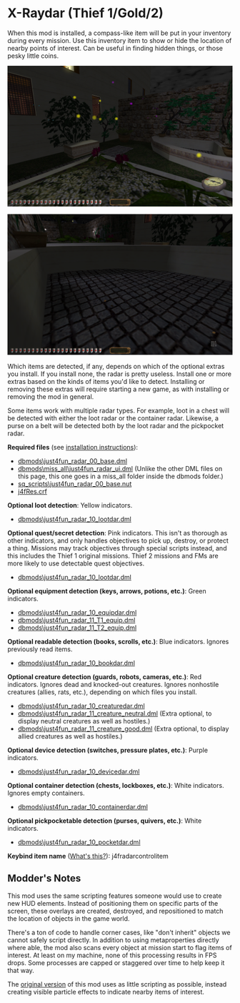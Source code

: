 # X-Raydar (Thief 1/Gold/2)

When this mod is installed, a compass-like item will be put in your inventory during every mission. Use this inventory item to show or hide the location of nearby points of interest. Can be useful in finding hidden things, or those pesky little coins.

![Discs of various colors and sizes.](img/Radar-Indicators.png)

![Coins in a dry water fountain.](img/Radar-Coins.png)

Which items are detected, if any, depends on which of the optional extras you install. If you install none, the radar is pretty useless. Install one or more extras based on the kinds of items you'd like to detect. Installing or removing these extras will require starting a new game, as with installing or removing the mod in general.

Some items work with multiple radar types. For example, loot in a chest will be detected with either the loot radar or the container radar. Likewise, a purse on a belt will be detected both by the loot radar and the pickpocket radar.

**Required files** (see [installation instructions](Installation%20and%20Removal.md)):
* [dbmods\just4fun_radar_00_base.dml](../dbmods/just4fun_radar_00_base.dml?raw=1)
* [dbmods\miss_all\just4fun_radar_ui.dml](../dbmods/miss_all/just4fun_radar_ui.dml?raw=1) (Unlike the other DML files on this page, this one goes in a miss_all folder inside the dbmods folder.)
* [sq_scripts\just4fun_radar_00_base.nut](../sq_scripts/just4fun_radar_00_base.nut?raw=1)
* [j4fRes.crf](../j4fRes.crf)

**Optional loot detection**: Yellow indicators.
* [dbmods\just4fun_radar_10_lootdar.dml](../dbmods/just4fun_radar_10_lootdar.dml?raw=1)

**Optional quest/secret detection**: Pink indicators. This isn't as thorough as other indicators, and only handles objectives to pick up, destroy, or protect a thing. Missions may track objectives through special scripts instead, and this includes the Thief 1 original missions. Thief 2 missions and FMs are more likely to use detectable quest objectives.
* [dbmods\just4fun_radar_10_lootdar.dml](../dbmods/just4fun_radar_10_questdar.dml?raw=1)

**Optional equipment detection (keys, arrows, potions, etc.)**: Green indicators.
* [dbmods\just4fun_radar_10_equipdar.dml](../dbmods/just4fun_radar_10_equipdar.dml?raw=1)
* [dbmods\just4fun_radar_11_T1_equip.dml](../dbmods/just4fun_radar_11_T1_equip.dml?raw=1)
* [dbmods\just4fun_radar_11_T2_equip.dml](../dbmods/just4fun_radar_11_T2_equip.dml?raw=1)

**Optional readable detection (books, scrolls, etc.)**: Blue indicators. Ignores previously read items.
* [dbmods\just4fun_radar_10_bookdar.dml](../dbmods/just4fun_radar_10_bookdar.dml?raw=1)

**Optional creature detection (guards, robots, cameras, etc.)**: Red indicators. Ignores dead and knocked-out creatures. Ignores nonhostile creatures (allies, rats, etc.), depending on which files you install.
* [dbmods\just4fun_radar_10_creaturedar.dml](../dbmods/just4fun_radar_10_creaturedar.dml?raw=1)
* [dbmods\just4fun_radar_11_creature_neutral.dml](../dbmods/just4fun_radar_11_creature_neutral.dml?raw=1) (Extra optional, to display neutral creatures as well as hostiles.)
* [dbmods\just4fun_radar_11_creature_good.dml](../dbmods/just4fun_radar_11_creature_good.dml?raw=1) (Extra optional, to display allied creatures as well as hostiles.)

**Optional device detection (switches, pressure plates, etc.)**: Purple indicators.
* [dbmods\just4fun_radar_10_devicedar.dml](../dbmods/just4fun_radar_10_devicedar.dml?raw=1)

**Optional container detection (chests, lockboxes, etc.)**: White indicators. Ignores empty containers.
* [dbmods\just4fun_radar_10_containerdar.dml](../dbmods/just4fun_radar_10_containerdar.dml?raw=1)

**Optional pickpocketable detection (purses, quivers, etc.)**: White indicators.
* [dbmods\just4fun_radar_10_pocketdar.dml](../dbmods/just4fun_radar_10_pocketdar.dml?raw=1)

**Keybind item name** ([What's this?](Keybinds.md)): j4fradarcontrolitem

## Modder's Notes

This mod uses the same scripting features someone would use to create new HUD elements. Instead of positioning them on specific parts of the screen, these overlays are created, destroyed, and repositioned to match the location of objects in the game world.

There's a ton of code to handle corner cases, like "don't inherit" objects we cannot safely script directly. In addition to using metaproperties directly where able, the mod also scans every object at mission start to flag items of interest. At least on my machine, none of this processing results in FPS drops. Some processes are capped or staggered over time to help keep it that way.

The [original version](https://github.com/saracoth/newdark-mods/tree/original) of this mod uses as little scripting as possible, instead creating visible particle effects to indicate nearby items of interest.